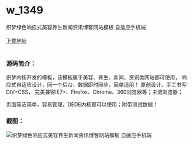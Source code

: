 # w_1349
织梦绿色响应式美容养生新闻资讯博客网站模板 自适应手机端
<br/></br>
[下载地址](https://www.uuid2.com/1349.html "下载地址")
<br/></br>
<h3>源码简介：</h3>
<p>织梦内核开发的模板，该模板属于美容、养生、新闻、资讯类网站都可使用，
响应式自适应设计，同一个后台，数据即时同步，简单适用！
原创设计、手工书写DIV+CSS，
完美兼容IE7+、Firefox、Chrome、360浏览器等；主流浏览器；<p>
<p>页面简洁简单，容易管理，DEDE内核都可以使用；附带测试数据！<p>
<h3>截图：</h3>
<img src="https://www.uuid2.com/wp-content/uploads/img/202108/694c7f2842.jpg" alt="织梦绿色响应式美容养生新闻资讯博客网站模板 自适应手机端">
